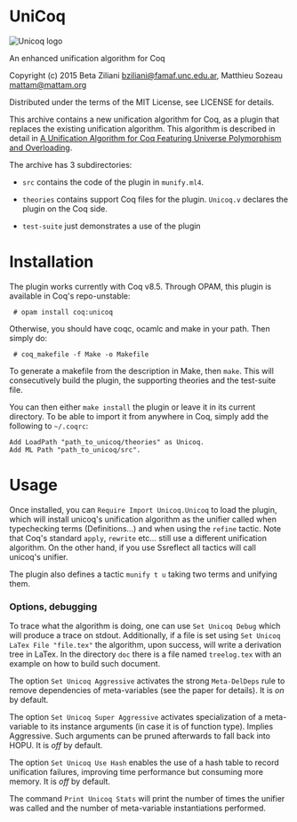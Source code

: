 # UniCoq

![Unicoq logo](http://github.com/unicoq/unicoq/doc/unicoq.png)

An enhanced unification algorithm for Coq

Copyright (c) 2015 Beta Ziliani <bziliani@famaf.unc.edu.ar>,
	           Matthieu Sozeau <mattam@mattam.org>
	       
Distributed under the terms of the MIT License,
see LICENSE for details.

This archive contains a new unification algorithm for Coq, as
a plugin that replaces the existing unification algorithm. This
algorithm is described in detail in
[A Unification Algorithm for Coq Featuring Universe Polymorphism
and Overloading](http://www.mpi-sws.org/~beta/#publications).

The archive has 3 subdirectories:
* `src` contains the code of the plugin in `munify.ml4`.

* `theories` contains support Coq files for the plugin.
  `Unicoq.v` declares the plugin on the Coq side.

* `test-suite` just demonstrates a use of the plugin

Installation
============

The plugin works currently with Coq v8.5. Through OPAM, 
this plugin is available in Coq's repo-unstable:
```
 # opam install coq:unicoq
```
Otherwise, you should have coqc, ocamlc and make in your path. 
Then simply do:
```
 # coq_makefile -f Make -o Makefile
```
To generate a makefile from the description in Make, then `make`.
This will consecutively build the plugin, the supporting 
theories and the test-suite file.

You can then either `make install` the plugin or leave it in its
current directory. To be able to import it from anywhere in Coq,
simply add the following to `~/.coqrc`:
```
Add LoadPath "path_to_unicoq/theories" as Unicoq.
Add ML Path "path_to_unicoq/src".
```
# Usage

Once installed, you can `Require Import Unicoq.Unicoq` to load the
plugin, which will install unicoq's unification algorithm as the
unifier called when typechecking terms (Definitions...) and when
using the `refine` tactic. Note that Coq's standard `apply`, 
`rewrite` etc... still use a different unification algorithm. 
On the other hand, if you use Ssreflect all tactics will call 
unicoq's unifier.

The plugin also defines a tactic `munify t u` taking two terms and 
unifying them.

### Options, debugging

To trace what the algorithm is doing, one can use `Set Unicoq Debug`
which will produce a trace on stdout. Additionally, if a file is set
using `Set Unicoq LaTex File "file.tex"` the algorithm, upon success,
will write a derivation tree in LaTex. In the directory `doc` there is 
a file named `treelog.tex` with an example on how to build such document.

The option `Set Unicoq Aggressive` activates the strong `Meta-DelDeps` 
rule to remove dependencies of meta-variables (see the paper for details).
It is _on_ by default.

The option `Set Unicoq Super Aggressive` activates specialization of a
meta-variable to its instance arguments (in case it is of function
type). Implies Aggressive. Such arguments can be pruned afterwards to
fall back into HOPU.
It is _off_ by default.

The option `Set Unicoq Use Hash` enables the use of a hash table to
record unification failures, improving time performance but consuming 
more memory.
It is _off_ by default.

The command `Print Unicoq Stats` will print the number of times the
unifier was called and the number of meta-variable instantiations performed.
